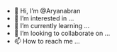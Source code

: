 - 👋 Hi, I’m @Aryanabran
- 👀 I’m interested in ...
- 🌱 I’m currently learning ...
- 💞️ I’m looking to collaborate on ...
- 📫 How to reach me ...

<!---
Aryanabran/Aryanabran is a ✨ special ✨ repository because its `README.md` (this file) appears on your GitHub profile.
You can click the Preview link to take a look at your changes.
--->

